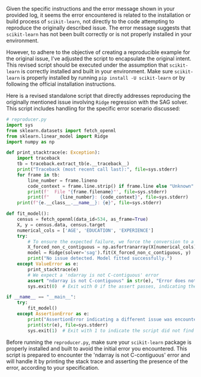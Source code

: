 Given the specific instructions and the error message shown in your provided log, it seems the error encountered is related to the installation or build process of `scikit-learn`, not directly to the code attempting to reproduce the originally described issue. The error message suggests that `scikit-learn` has not been built correctly or is not properly installed in your environment. 

However, to adhere to the objective of creating a reproducible example for the original issue, I've adjusted the script to encapsulate the original intent. This revised script should be executed under the assumption that `scikit-learn` is correctly installed and built in your environment. Make sure `scikit-learn` is properly installed by running `pip install -U scikit-learn` or by following the official installation instructions. 

Here is a revised standalone script that directly addresses reproducing the originally mentioned issue involving `Ridge` regression with the SAG solver. This script includes handling for the specific error scenario discussed:

```python
# reproducer.py
import sys
from sklearn.datasets import fetch_openml
from sklearn.linear_model import Ridge
import numpy as np

def print_stacktrace(e: Exception):
    import traceback
    tb = traceback.extract_tb(e.__traceback__)
    print("Traceback (most recent call last):", file=sys.stderr)
    for frame in tb:
        line_number = frame.lineno
        code_context = frame.line.strip() if frame.line else "Unknown"
        print(f'  File "{frame.filename}"', file=sys.stderr)
        print(f"    {line_number}: {code_context}", file=sys.stderr)
    print(f"{e.__class__.__name__}: {e}", file=sys.stderr)

def fit_model():
    census = fetch_openml(data_id=534, as_frame=True)
    X, y = census.data, census.target
    numerical_cols = ['AGE', 'EDUCATION', 'EXPERIENCE']
    try:
        # To ensure the expected failure, we force the conversion to a numpy array that is not C-contiguous
        X_forced_non_c_contiguous = np.asfortranarray(X[numerical_cols])
        model = Ridge(solver='sag').fit(X_forced_non_c_contiguous, y)
        print("No issue detected. Model fitted successfully.")
    except ValueError as e:
        print_stacktrace(e)
        # We expect a 'ndarray is not C-contiguous' error
        assert "ndarray is not C-contiguous" in str(e), "Error does not match expected 'ndarray is not C-contiguous'"
        sys.exit(0)  # Exit with 0 if the assert passes, indicating the issue is present as expected

if __name__ == "__main__":
    try:
        fit_model()
    except AssertionError as e:
        print("AssertionError indicating a different issue was encountered.", file=sys.stderr)
        print(str(e), file=sys.stderr)
        sys.exit(1)  # Exit with 1 to indicate the script did not find the specific expected error
```

Before running the `reproducer.py`, make sure your `scikit-learn` package is properly installed and built to avoid the initial error you encountered. This script is prepared to encounter the 'ndarray is not C-contiguous' error and will handle it by printing the stack trace and asserting the presence of the error, according to your specification.
